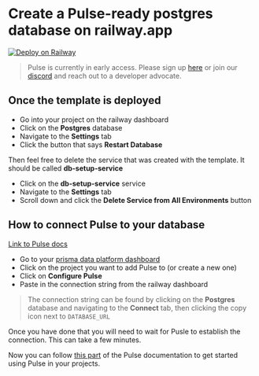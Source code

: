 # Create a Pulse-ready postgres database on railway.app

[![Deploy on Railway](https://railway.app/button.svg)](https://railway.app/template/THgEmX?referralCode=VQ09uv)

> Pulse is currently in early access. Please sign up [here](https://prisma.io/pulse) or join our [discord](https://pris.ly/discord) and reach out to a developer advocate.

## Once the template is deployed

-   Go into your project on the railway dashboard
-   Click on the **Postgres** database
-   Navigate to the **Settings** tab
-   Click the button that says **Restart Database**

Then feel free to delete the service that was created with the template. It should be called **db-setup-service**

-   Click on the **db-setup-service** service
-   Navigate to the **Settings** tab
-   Scroll down and click the **Delete Service from All Environments** button

## How to connect Pulse to your database

[Link to Pulse docs](https://prismaio.notion.site/Pulse-documentation-137ca256325d4a22b80b54a89975f059?pvs=25#f241de6db85f42f5a6db7d27efbd73a1)

-   Go to your [prisma data platform dashboard](https://cloudprojects.prisma.io)
-   Click on the project you want to add Pulse to (or create a new one)
-   Click on **Configure Pulse**
-   Paste in the connection string from the railway dashboard

> The connection string can be found by clicking on the **Postgres** database and navigating to the **Connect** tab, then clicking the copy icon next to `DATABASE_URL`

Once you have done that you will need to wait for Pusle to establish the connection. This can take a few minutes.

Now you can follow [this part](https://prismaio.notion.site/Pulse-documentation-137ca256325d4a22b80b54a89975f059#e8420b42cfd24b94aa6848a2c4993855) of the Pulse documentation to get started using Pulse in your projects.
